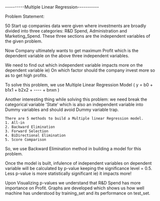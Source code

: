 ----------Multiple Linear Regression-----------

Problem Statement:

50 Start up companies data were given where investments are broadly divided into three categories:
R&D Spend, Administration and Marketing_Spend. These three sections are the independent variables of the given problem.

Now Company ultimately wants to get maximum Profit which is the dependent variable on the above three independent variables.

We need to find out which independent variable impacts more on the dependent variable 
ie) On which factor should the company invest more so as to get high profits.

To solve this problem, we use Multiple Linear Regression Model ( y = b0 + b1x1 + b2x2 + ---- + bnxn )

Another interesting thing while solving this problem:
	we need break the categorical variable 'State' which is also an independent variable into Dummy variables and should avoid Dummy variable trap.
	
	There are 5 methods to build a Multiple linear Regression model.
	1. All-in
	2. Backward Elimination
	3. Forward Selection
	4. BiDirectional Elimination
	5. Score Comparison
	
	
So, we use Backward Elimination method in building a model for this problem.

Once the model is built, infulence of independent variables on dependent variable will be calculated by p-value keeping the significance level = 0.5.
Less p-value is more statistically significant ie) it impacts more!

Upon Visualizing p-values we understand that R&D Spend has more importance on Profit.
Graphs are developed which shows us how well machine has understood by training_set and its performance on test_set.
